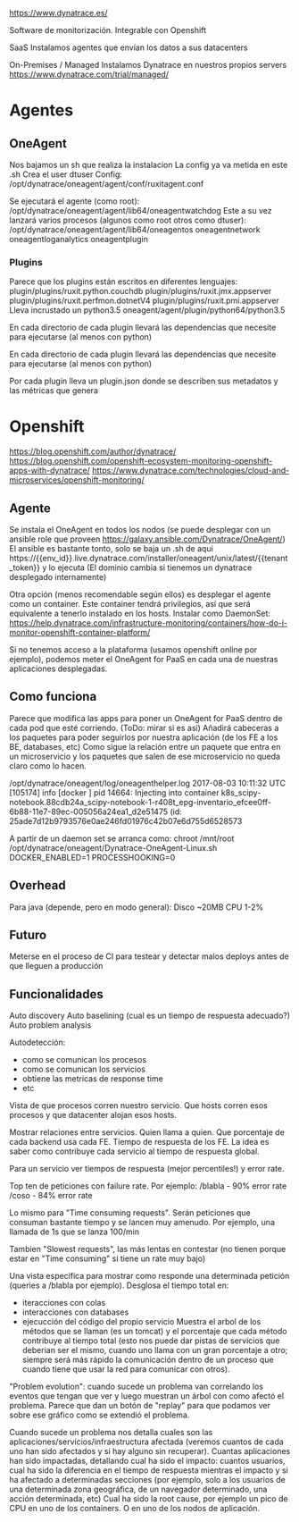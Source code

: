 https://www.dynatrace.es/

Software de monitorización.
Integrable con Openshift

SaaS
Instalamos agentes que envían los datos a sus datacenters


On-Premises / Managed
Instalamos Dynatrace en nuestros propios servers
https://www.dynatrace.com/trial/managed/


# Agentes

## OneAgent
Nos bajamos un sh que realiza la instalacion
La config ya va metida en este .sh
Crea el user dtuser
Config: /opt/dynatrace/oneagent/agent/conf/ruxitagent.conf

Se ejecutará el agente (como root):
/opt/dynatrace/oneagent/agent/lib64/oneagentwatchdog
Este a su vez lanzará varios procesos (algunos como root otros como dtuser):
/opt/dynatrace/oneagent/agent/lib64/oneagentos
oneagentnetwork
oneagentloganalytics
oneagentplugin

### Plugins
Parece que los plugins están escritos en diferentes lenguajes:
plugin/plugins/ruxit.python.couchdb
plugin/plugins/ruxit.jmx.appserver
plugin/plugins/ruxit.perfmon.dotnetV4
plugin/plugins/ruxit.pmi.appserver
Lleva incrustado un python3.5 oneagent/agent/plugin/python64/python3.5

En cada directorio de cada plugin llevará las dependencias que necesite para ejecutarse (al menos con python)

En cada directorio de cada plugin llevará las dependencias que necesite para ejecutarse (al menos con python)

Por cada plugin lleva un plugin.json donde se describen sus metadatos y las métricas que genera


# Openshift
https://blog.openshift.com/author/dynatrace/
https://blog.openshift.com/openshift-ecosystem-monitoring-openshift-apps-with-dynatrace/
https://www.dynatrace.com/technologies/cloud-and-microservices/openshift-monitoring/

## Agente
Se instala el OneAgent en todos los nodos (se puede desplegar con un ansible role que proveen https://galaxy.ansible.com/Dynatrace/OneAgent/)
El ansible es bastante tonto, solo se baja un .sh de aqui https://{{env_id}}.live.dynatrace.com/installer/oneagent/unix/latest/{{tenant_token}} y lo ejecuta
(El dominio cambia si tienemos un dynatrace desplegado internamente)

Otra opción (menos recomendable según ellos) es desplegar el agente como un container. Este container tendrá privilegios, así que será equivalente a tenerlo instalado en los hosts.
Instalar como DaemonSet: https://help.dynatrace.com/infrastructure-monitoring/containers/how-do-i-monitor-openshift-container-platform/

Si no tenemos acceso a la plataforma (usamos openshift online por ejemplo), podemos meter el OneAgent for PaaS en cada una de nuestras aplicaciones desplegadas.


## Como funciona
Parece que modifica las apps para poner un OneAgent for PaaS dentro de cada pod que esté corriendo. (ToDo: mirar si es asi)
Añadirá cabeceras a los paquetes para poder seguirlos por nuestra aplicación (de los FE a los BE, databases, etc)
Como sigue la relación entre un paquete que entra en un microservicio y los paquetes que salen de ese microservicio no queda claro como lo hacen.

/opt/dynatrace/oneagent/log/oneagenthelper.log
2017-08-03 10:11:32 UTC [105174] info    [docker    ] pid 14664: Injecting into container k8s_scipy-notebook.88cdb24a_scipy-notebook-1-r408t_epg-inventario_efcee0ff-6b88-11e7-89ec-005056a24ea1_d2e51475 (id: 25ade7d12b9793576e0ae246fd01976c42b07e6d755d6528573

A partir de un daemon set se arranca como:
chroot /mnt/root /opt/dynatrace/oneagent/Dynatrace-OneAgent-Linux.sh  DOCKER_ENABLED=1 PROCESSHOOKING=0

## Overhead
Para java (depende, pero en modo general):
  Disco ~20MB
  CPU 1-2%

## Futuro
Meterse en el proceso de CI para testear y detectar malos deploys antes de que lleguen a producción


## Funcionalidades
Auto discovery
Auto baselining (cual es un tiempo de respuesta adecuado?)
Auto problem analysis

Autodetección:
  - como se comunican los procesos
  - como se comunican los servicios
  - obtiene las metricas de response time
  - etc

Vista de que procesos corren nuestro servicio. Que hosts corren esos procesos y que datacenter alojan esos hosts.

Mostrar relaciones entre servicios.
Quien llama a quien. Que porcentaje de cada backend usa cada FE.
Tiempo de respuesta de los FE.
La idea es saber como contribuye cada servicio al tiempo de respuesta global.

Para un servicio ver tiempos de respuesta (mejor percentiles!) y error rate.

Top ten de peticiones con failure rate. Por ejemplo:
  /blabla - 90% error rate
  /coso - 84% error rate

Lo mismo para "Time consuming requests". Serán peticiones que consuman bastante tiempo y se lancen muy amenudo. Por ejemplo, una llamada de 1s que se lanza 100/min

Tambien "Slowest requests", las más lentas en contestar (no tienen porque estar en "Time consuming" si tiene un rate muy bajo)



Una vista específica para mostrar como responde una determinada petición (queries a /blabla por ejemplo).
Desglosa el tiempo total en:
  - iteracciones con colas
  - interacciones con databases
  - ejecucción del código del propio servicio
Muestra el arbol de los métodos que se llaman (es un tomcat) y el porcentaje que cada método contribuye al tiempo total (esto nos puede dar pistas de servicios que deberian ser el mismo, cuando uno llama con un gran porcentaje a otro; siempre será más rápido la comunicación dentro de un proceso que cuando tiene que usar la red para comunicar con otros).


"Problem evolution": cuando sucede un problema van correlando los eventos que tengan que ver y luego muestran un árbol con como afectó el problema.
Parece que dan un botón de "replay" para que podamos ver sobre ese gráfico como se extendió el problema.


Cuando sucede un problema nos detalla cuales son las aplicaciones/servicios/infraestructura afectada (veremos cuantos de cada uno han sido afectados y si hay alguno sin recuperar).
Cuantas aplicaciones han sido impactadas, detallando cual ha sido el impacto: cuantos usuarios, cual ha sido la diferencia en el tiempo de respuesta mientras el impacto y si ha afectado a determinadas secciones (por ejemplo, solo a los usuarios de una determinada zona geográfica, de un navegador determinado, una acción determinada, etc)
Cual ha sido la root cause, por ejemplo un pico de CPU en uno de los containers. O en uno de los nodos de aplicación.
